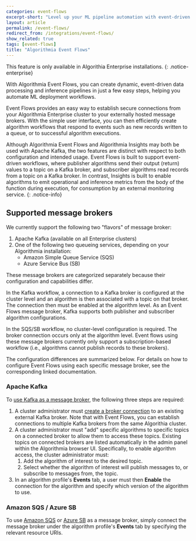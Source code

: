```yaml
---
categories: event-flows
excerpt-short: "Level up your ML pipeline automation with event-driven workflows."
layout: article
permalink: /event-flows/
redirect_from: /integrations/event-flows/
show_related: true
tags: [event-flows]
title: "Algorithmia Event Flows"
---
```


This feature is only available in Algorithia Enterprise installations.
{: .notice-enterprise}

With Algorithmia Event Flows, you can create dynamic, event-driven data processing and inference pipelines in just a few easy steps, helping you automate ML deployment workflows.

Event Flows provides an easy way to establish secure connections from your Algorithmia Enterprise cluster to your externally hosted message brokers. With the simple user interface, you can then efficiently create algorithm workflows that respond to events such as new records written to a queue, or to successful algorithm executions.

Although Algorithmia Event Flows and Algorithmia Insights may both be used with Apache Kafka, the two features are distinct with respect to both configuration and intended usage. Event Flows is built to support event-driven workflows, where publisher algorithms send their output (return) values to a topic on a Kafka broker, and subscriber algorithms read records from a topic on a Kafka broker. In contrast, Insights is built to enable algorithms to emit operational and inference metrics from the body of the function during execution, for consumption by an external monitoring service.
{: .notice-info}

## Supported message brokers

We currently support the following two "flavors" of message broker:

1. Apache Kafka (available on all Enterprise clusters)
2. One of the following two queueing services, depending on your Algorithmia installation:
    - Amazon Simple Queue Service (SQS)
    - Azure Service Bus (SB)

These message brokers are categorized separately because their configuration and capabilities differ.

In the Kafka workflow, a connection to a Kafka broker is configured at the cluster level and an algorithm is then associated with a topic on that broker. The connection then must be enabled at the algorithm level. As an Event Flows message broker, Kafka supports both publisher and subscriber algorithm configurations.

In the SQS/SB workflow, no cluster-level configuration is required. The broker connection occurs only at the algorithm level. Event flows using these message brokers currently only support a subscription-based workflow (i.e., algorithms cannot publish records to these brokers).

The configuration differences are summarized below. For details on how to configure Event Flows using each specific message broker, see the corresponding linked documentation.

### Apache Kafka

To [use Kafka as a message broker](/developers/integrations/apache-kafka), the following three steps are required:

1. A cluster administrator must [create a broker connection](https://training.algorithmia.com/exploring-the-admin-panel/807062) to an existing external Kafka broker. Note that with Event Flows, you can establish connections to multiple Kafka brokers from the same Algorithia cluster.
2. A cluster administrator must "add" specific algorithms to specific topics on a connected broker to allow them to access these topics. Existing topics on connected brokers are listed automatically in the admin panel within the Algorithmia browser UI. Specifically, to enable algorithm access, the cluster administrator must:
    1. Add the algorithm of interest to the desired topic.
    2. Select whether the algorithm of interest will publish messages to, or subscribe to messages from, the topic.
3. In an algorithm profile's **Events** tab, a user must then **Enable** the connection for the algorithm and specify which version of the algorithm to use.

### Amazon SQS / Azure SB

To use [Amazon SQS](/developers/integrations/amazon-sqs/) or [Azure SB](/developers/integrations/azure-sb/) as a message broker, simply connect the message broker under the algorithm profile's **Events** tab by specifying the relevant resource URIs.